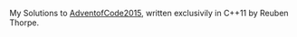 My Solutions to [AdventofCode2015](http://www.adventofcode.com/), written exclusivily in C++11  by Reuben Thorpe.

